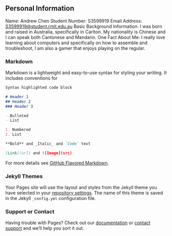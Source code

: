 ## Personal Information
Name: Andrew Chen
Student Number: S3599919
Email Address: S3599919@student.rmit.edu.au
Basic Background Information: I was born and raised in Australia, specifically in Carlton. My nationality is Chinese and I can speak both Cantonese and Mandarin. 
One Fact About Me: I really love learning about computers and specifically on how to assemble and troubleshoot, I am also a gamer that enjoys playing on the regular. 

### Markdown

Markdown is a lightweight and easy-to-use syntax for styling your writing. It includes conventions for

```markdown
Syntax highlighted code block

# Header 1
## Header 2
### Header 3

- Bulleted
- List

1. Numbered
2. List

**Bold** and _Italic_ and `Code` text

[Link](url) and ![Image](src)
```

For more details see [GitHub Flavored Markdown](https://guides.github.com/features/mastering-markdown/).

### Jekyll Themes

Your Pages site will use the layout and styles from the Jekyll theme you have selected in your [repository settings](https://github.com/Cheenki/S3599919/settings). The name of this theme is saved in the Jekyll `_config.yml` configuration file.

### Support or Contact

Having trouble with Pages? Check out our [documentation](https://help.github.com/categories/github-pages-basics/) or [contact support](https://github.com/contact) and we’ll help you sort it out.

